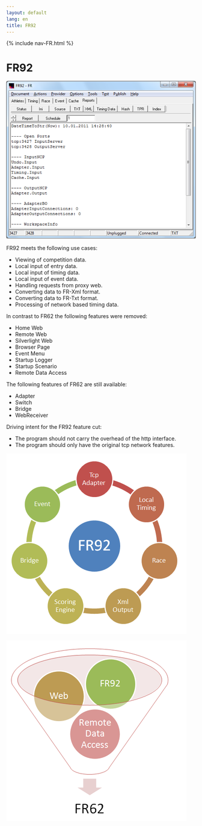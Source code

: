 ```yaml
---
layout: default
lang: en
title: FR92
---
```


{% include nav-FR.html %}

# FR92

![FR92 screenshot](../images/FR92.png)

FR92 meets the following use cases:

- Viewing of competition data. 
- Local input of entry data. 
- Local input of timing data. 
- Local input of event data. 
- Handling requests from proxy web. 
- Converting data to FR-Xml format. 
- Converting data to FR-Txt format. 
- Processing of network based timing data. 

In contrast to FR62 the following features were removed:

- Home Web 
- Remote Web 
- Silverlight Web 
- Browser Page 
- Event Menu 
- Startup Logger 
- Startup Scenario 
- Remote Data Access 

The following features of FR62 are still available:

- Adapter 
- Switch 
- Bridge 
- WebReceiver 

Driving intent for the FR92 feature cut:

- The program should not carry the overhead of the http interface. 
- The program should only have the original tcp network features.

![FR92 Features](../images/FR92-Circle.png)

![Von FR92 nach FR62](../images/FR92-Trichter.png)
